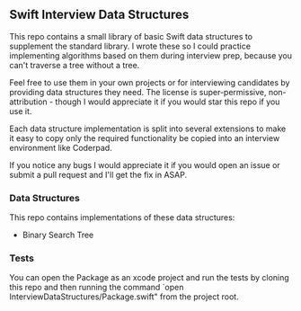 ## Swift Interview Data Structures

This repo contains a small library of basic Swift data structures to supplement the standard library. I wrote these so I could practice implementing algorithms based on them during interview prep, because you can't traverse a tree without a tree.

Feel free to use them in your own projects or for interviewing candidates by providing data structures they need. The license is super-permissive, non-attribution - though I would appreciate it if you would star this repo if you use it.

Each data structure implementation is split into several extensions to make it easy to copy only the required functionality be copied into an interview environment like Coderpad.

If you notice any bugs I would appreciate it if you would open an issue or submit a pull request and I'll get the fix in ASAP.

### Data Structures

This repo contains implementations of these data structures:

* Binary Search Tree

### Tests

You can open the Package as an xcode project and run the tests by cloning this repo and then running the command `open InterviewDataStructures/Package.swift" from the project root.